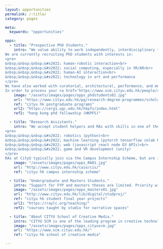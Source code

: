 ```yaml
---
layout: opportunities
permalink: /:title/
category: pages

meta:
  keywords: "opportunities"

opps:
  - title: "Prospective PhD Students."
    intro: "We value ability to work independently, interdisciplinary thinking, and open, proactive communication. Most applicants to our studio have worked with us to some capacity, typically in online projects, for example in the <a href='https://mp.weixin.qq.com/s/rgs7kxQVYghuQMFpvK2fsA'><u>HCIX program</u></a>, or in a project of their choice. Thus communicate with us at least 5 months before graduate admissions deadlines.<br><br>
We are currently recruiting PhD students with interests in:
<pre>
&nbsp;&nbsp;&nbsp;&#x2022; human-robotic interaction<br>
&nbsp;&nbsp;&nbsp;&#x2022; social computing, especially in VR/AR<br>
&nbsp;&nbsp;&nbsp;&#x2022; human-AI interaction<br>
&nbsp;&nbsp;&nbsp;&#x2022; technology in art and performance
</pre>
We have also worked with curatorial, architectural, performance, and mechanical engineering students, and are open to interdisciplinary candidates. Students who work with us are motivated by scholarly research and publication, and we do not accept students who are doing solely pure art practice. Positions are competitive and limited to 2-3 per cycle. Previous candidates have been fully funded through either the HKPFS or university RAships.<br><br>
In order to process your <a href='https://www.scm.cityu.edu.hk/people/ray-lc'><u>email enquiries</u></a>, prepare the following: (1) show knowledge of which area of our research you are interested to work in, based on understanding of our previous publications; (2) include evidence of sustained devotion to a past idea or project, such as a portfolio and description of a previous work and your contribution; (3) include a CV with info about your current or last school and GPA (grades are not a primary determinant); (4) put the subject heading '[SNS GRAD] - Your Name In English' on the email."
    image: "/assets/images/pages/opps_phdstudents02.jpg"
    url: "https://www.cityu.edu.hk/pg/research-degree-programmes/scholarships-financial-aid-and-fees"
    ref: "cityu hk postgraduate programs"
    url2: "https://cerg1.ugc.edu.hk/hkpfs/index.html"
    ref2: "hong kong phd fellowship (HKPFS)"

  - title: "Research Assistants."
    intro: "We accept student helpers and RAs with skills in one of the following areas: user testing, prototyping, semi-structured interviewing, data coding and analysis, social media management, video-making and editing, 3D modeling, animation, programming. The programming expertise we look for includes, but is not limited to:
<pre>
&nbsp;&nbsp;&nbsp;&#x2022; robotics (python)<br>
&nbsp;&nbsp;&nbsp;&#x2022; machine learning (pytorch tensorflow colab R chatbots)<br>
&nbsp;&nbsp;&nbsp;&#x2022; web (javascript react node D3 APIs)<br>
&nbsp;&nbsp;&nbsp;&#x2022; game and VR development (unity)
</pre>
RAs at CityU typically join via the Campus Internship Scheme, but are involved in research that can lead to publication and exhibition opportunities. Non-CityU RAs are accepted if they possess particular critical skills of interest, such as robotics development. Salary follows the standard university scale. RAs and student helpers are given full credit for their work; note recent paper and exhibition credits on our website and external links. Interested parties should <a href='https://www.scm.cityu.edu.hk/people/ray-lc'><u>email us</u></a> with a CV and the subject heading '[SNS UG] - Your Name in English'."
    image: "/assets/images/pages/opps_RA01.jpg"
    url: "http://www.cityu.edu.hk/caio/cis/"
    ref: "cityu hk campus internship scheme"

  - title: "Undergraduate and Masters Students."
    intro: "Support for FYP and masters theses are limited. Priority will be given to students who craft research proposals that can utilize the expertise and technology of our studio. The proposed research should include human-computer interaction or art-technology work, and must be scholarly in nature. We encourage interdisciplinary approaches but do not accept pure art projects. Your <a href='https://www.scm.cityu.edu.hk/people/ray-lc'><u>email enquiries</u></a> should indicate strong motivation for the work proposed, skills that you hope to work with, the number of hours dedicated per week, CV, and the subject heading '[SNS UG] - Your Name in English'."
    image: "/assets/images/pages/opps_masters01.jpg"
    url: "http://www.cityu.edu.hk/lib/digital/studproj/"
    ref: "cityu hk student final year projects"
    url2: "https://raylc.org/teaching/"
    ref2: "courses taught by studio for narrative spaces"

  - title: "About CITYU School of Creative Media."
    intro: "CITYU SCM is one of the leading program in creative technology and interactive media in Asia and beyond. It is the first interdisciplinary program of its kind in Hong Kong. Our faculty includes world-leaders in <a href='https://www.scm.cityu.edu.hk/people/fu-hongbo'><u>computer graphics</u></a>, <a href='https://www.scm.cityu.edu.hk/people/zheng-bo'><u>environmental art</u></a>, <a href='https://www.scm.cityu.edu.hk/people/yuk-hui'><u>philosophy</u></a>, <a href='https://www.scm.cityu.edu.hk/people/wei-shiyu-louisa'><u>documentary filmmaking</u></a>, and more. Located centrally in Kowloon Tong, City University of Hong Kong is a <a href='https://www.qschina.cn/en/university-rankings/asian-university-rankings/2022'><u>highly ranked institution</u></a> lying at the junction of East and West, fostering a unique fusion of cultures due to its international programs as well as the unique history of Hong Kong."
    image: "/assets/images/pages/opps_cityuscm.jpg"
    url: "https://www.scm.cityu.edu.hk/"
    ref: "cityu hk school of creative media"

---
```

<p></p>